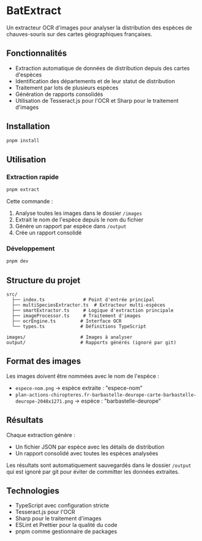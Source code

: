 # BatExtract

Un extracteur OCR d'images pour analyser la distribution des espèces de chauves-souris sur des cartes géographiques françaises.

## Fonctionnalités

- Extraction automatique de données de distribution depuis des cartes d'espèces
- Identification des départements et de leur statut de distribution
- Traitement par lots de plusieurs espèces
- Génération de rapports consolidés
- Utilisation de Tesseract.js pour l'OCR et Sharp pour le traitement d'images

## Installation

```bash
pnpm install
```

## Utilisation

### Extraction rapide

```bash
pnpm extract
```

Cette commande :
1. Analyse toutes les images dans le dossier `/images`
2. Extrait le nom de l'espèce depuis le nom du fichier
3. Génère un rapport par espèce dans `/output`
4. Crée un rapport consolidé

### Développement

```bash
pnpm dev
```

## Structure du projet

```
src/
  ├── index.ts              # Point d'entrée principal
  ├── multiSpeciesExtractor.ts  # Extracteur multi-espèces
  ├── smartExtractor.ts     # Logique d'extraction principale
  ├── imageProcessor.ts     # Traitement d'images
  ├── ocrEngine.ts         # Interface OCR
  └── types.ts             # Définitions TypeScript

images/                    # Images à analyser
output/                    # Rapports générés (ignoré par git)
```

## Format des images

Les images doivent être nommées avec le nom de l'espèce :
- `espece-nom.png` → espèce extraite : "espece-nom"
- `plan-actions-chiropteres.fr-barbastelle-deurope-carte-barbastelle-deurope-2048x1271.png` → espèce : "barbastelle-deurope"

## Résultats

Chaque extraction génère :
- Un fichier JSON par espèce avec les détails de distribution
- Un rapport consolidé avec toutes les espèces analysées

Les résultats sont automatiquement sauvegardés dans le dossier `/output` qui est ignoré par git pour éviter de committer les données extraites.

## Technologies

- TypeScript avec configuration stricte
- Tesseract.js pour l'OCR
- Sharp pour le traitement d'images
- ESLint et Prettier pour la qualité du code
- pnpm comme gestionnaire de packages
